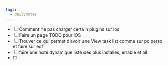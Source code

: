 ```yaml
---
tags:
  - dailynotes
---
```


- [ ] Comment ne pas charger certain plugins sur ios
- [ ] Faire un page TODO pour iOS 
- [ ] Trouver ce qui permet d’avoir une View task list comme sur pc perso et faire sur edf
- [ ] faire une noté dynamique liste des plus installés, enable et all 
- [ ] 